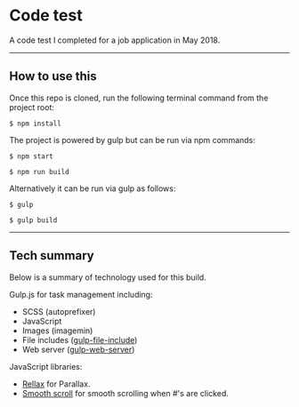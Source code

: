 # Code test

A code test I completed for a job application in May 2018.

---

## How to use this

Once this repo is cloned, run the following terminal command from the project root:

    $ npm install

The project is powered by gulp but can be run via npm commands:

    $ npm start

    $ npm run build

Alternatively it can be run via gulp as follows:

    $ gulp

    $ gulp build


---

## Tech summary

Below is  a summary of technology used for this build.

Gulp.js for task management including:

- SCSS (autoprefixer)
- JavaScript
- Images (imagemin)
- File includes ([gulp-file-include](https://www.npmjs.com/package/gulp-file-include))
- Web server ([gulp-web-server](https://github.com/schickling/gulp-webserver))

JavaScript libraries:

- [Rellax](https://github.com/dixonandmoe/rellax) for Parallax.
- [Smooth scroll](http://github.com/cferdinandi/smooth-scroll) for smooth scrolling when #'s are clicked.
